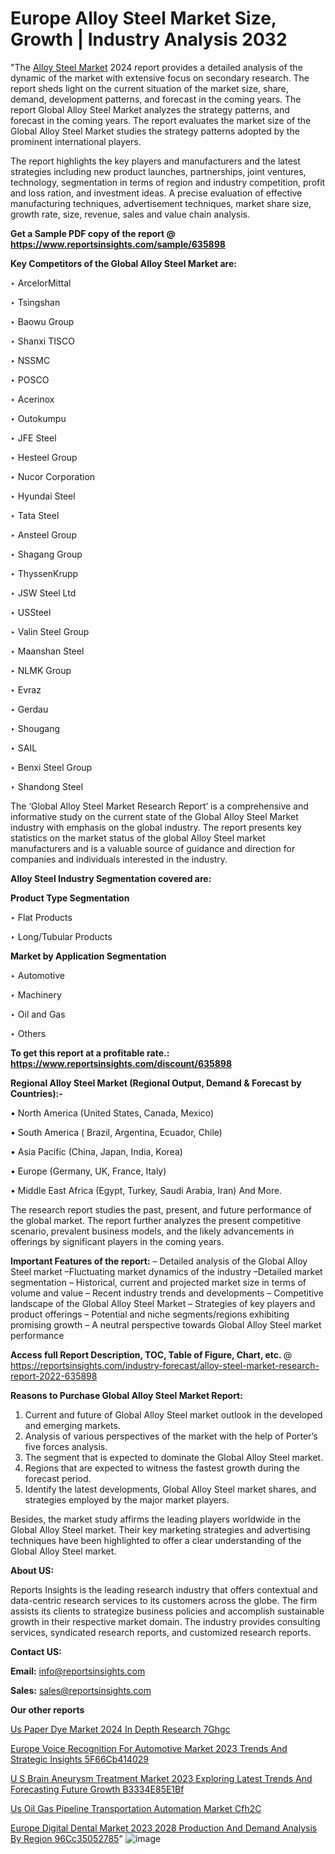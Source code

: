 # Europe Alloy Steel Market Size, Growth | Industry Analysis 2032

"The <a href=https://www.reportsinsights.com/sample/635898>Alloy Steel Market</a> 2024 report provides a detailed analysis of the dynamic of the market with extensive focus on secondary research. The report sheds light on the current situation of the market size, share, demand, development patterns, and forecast in the coming years. The report Global Alloy Steel Market analyzes the strategy patterns, and forecast in the coming years. The report evaluates the market size of the Global Alloy Steel Market studies the strategy patterns adopted by the prominent international players.

The report highlights the key players and manufacturers and the latest strategies including new product launches, partnerships, joint ventures, technology, segmentation in terms of region and industry competition, profit and loss ration, and investment ideas. A precise evaluation of effective manufacturing techniques, advertisement techniques, market share size, growth rate, size, revenue, sales and value chain analysis.

<strong>Get a Sample PDF copy of the report @ <a href=https://www.reportsinsights.com/sample/635898 style=color:#0000ff;>https://www.reportsinsights.com/sample/635898</a></strong>

<strong>Key Competitors of the Global Alloy Steel Market are:</strong>

‣ ArcelorMittal

‣ Tsingshan

‣ Baowu Group

‣ Shanxi TISCO

‣ NSSMC

‣ POSCO

‣ Acerinox

‣ Outokumpu

‣ JFE Steel

‣ Hesteel Group

‣ Nucor Corporation

‣ Hyundai Steel

‣ Tata Steel

‣ Ansteel Group

‣ Shagang Group

‣ ThyssenKrupp

‣ JSW Steel Ltd

‣ USSteel

‣ Valin Steel Group

‣ Maanshan Steel

‣ NLMK Group

‣ Evraz

‣ Gerdau

‣ Shougang

‣ SAIL

‣ Benxi Steel Group

‣ Shandong Steel

The ‘Global Alloy Steel Market Research Report’ is a comprehensive and informative study on the current state of the Global Alloy Steel Market industry with emphasis on the global industry. The report presents key statistics on the market status of the global Alloy Steel market manufacturers and is a valuable source of guidance and direction for companies and individuals interested in the industry.

<strong>Alloy Steel Industry Segmentation covered are:</strong>

<strong>Product Type Segmentation</strong>

‣    Flat Products

‣ Long/Tubular Products

<strong>Market by Application Segmentation</strong>

‣   Automotive

‣ Machinery

‣ Oil and Gas

‣ Others

<strong>To get this report at a profitable rate.: <a href=https://www.reportsinsights.com/discount/635898 style=color:#0000ff;>https://www.reportsinsights.com/discount/635898</a></strong>

<strong>Regional Alloy Steel Market (Regional Output, Demand &amp; Forecast by Countries):-</strong>

• North America (United States, Canada, Mexico)

• South America ( Brazil, Argentina, Ecuador, Chile)

• Asia Pacific (China, Japan, India, Korea)

• Europe (Germany, UK, France, Italy)

• Middle East Africa (Egypt, Turkey, Saudi Arabia, Iran) And More.

The research report studies the past, present, and future performance of the global market. The report further analyzes the present competitive scenario, prevalent business models, and the likely advancements in offerings by significant players in the coming years.

<strong>Important Features of the report:</strong>
– Detailed analysis of the Global Alloy Steel market
–Fluctuating market dynamics of the industry
–Detailed market segmentation
– Historical, current and projected market size in terms of volume and value
– Recent industry trends and developments
– Competitive landscape of the Global Alloy Steel Market
– Strategies of key players and product offerings
– Potential and niche segments/regions exhibiting promising growth
– A neutral perspective towards Global Alloy Steel market performance

<strong>Access full Report Description, TOC, Table of Figure, Chart, etc. </strong>@   <a href=https://reportsinsights.com/industry-forecast/alloy-steel-market-research-report-2022-635898 style=color:#0000ff;>https://reportsinsights.com/industry-forecast/alloy-steel-market-research-report-2022-635898</a>

<strong>Reasons to Purchase Global Alloy Steel Market Report:</strong>
1. Current and future of Global Alloy Steel market outlook in the developed and emerging markets.
2. Analysis of various perspectives of the market with the help of Porter’s five forces analysis.
3. The segment that is expected to dominate the Global Alloy Steel market.
4. Regions that are expected to witness the fastest growth during the forecast period.
5. Identify the latest developments, Global Alloy Steel market shares, and strategies employed by the major market players.

Besides, the market study affirms the leading players worldwide in the Global Alloy Steel market. Their key marketing strategies and advertising techniques have been highlighted to offer a clear understanding of the Global Alloy Steel market.

<strong><strong>About US</strong>:</strong>

Reports Insights is the leading research industry that offers contextual and data-centric research services to its customers across the globe. The firm assists its clients to strategize business policies and accomplish sustainable growth in their respective market domain. The industry provides consulting services, syndicated research reports, and customized research reports.

<strong>Contact US:</strong>

<p class=><b>Email:</b> <a href=mailto:info@reportsinsights.com>info@reportsinsights.com</a></p>
<p class=><b>Sales:</b> <a href=mailto:sales@reportsinsights.com>sales@reportsinsights.com</a></p>

<strong>Our other reports</strong>

<a href=https://www.linkedin.com/pulse/us-paper-dye-market-2024-in-depth-research-7ghgc/>Us Paper Dye Market 2024 In Depth Research 7Ghgc</a>

<a href=https://medium.com/@aryawankhede943/europe-voice-recognition-for-automotive-market-2023-trends-and-strategic-insights-5f66cb414029>Europe Voice Recognition For Automotive Market 2023 Trends And Strategic Insights 5F66Cb414029</a>

<a href=https://medium.com/@a86515711/u-s-brain-aneurysm-treatment-market-2023-exploring-latest-trends-and-forecasting-future-growth-b3334e85e1bf>U S Brain Aneurysm Treatment Market 2023 Exploring Latest Trends And Forecasting Future Growth B3334E85E1Bf</a>

<a href=https://www.linkedin.com/pulse/us-oil-gas-pipeline-transportation-automation-market-cfh2c/>Us Oil Gas Pipeline Transportation Automation Market Cfh2C</a>

<a href=https://medium.com/@aryawankhede943/europe-digital-dental-market-2023-2028-production-and-demand-analysis-by-region-96cc35052785>Europe Digital Dental Market 2023 2028 Production And Demand Analysis By Region 96Cc35052785</a>"
![image](https://github.com/Jaayaachit/RItrends/assets/158452289/3867123a-9fe5-4813-b703-18d17d549f11)

